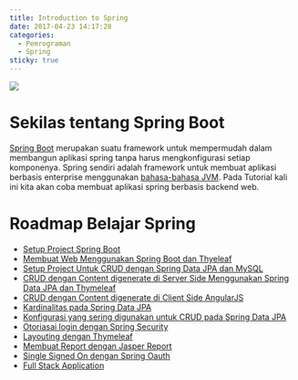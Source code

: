 ```yaml
---
title: Introduction to Spring
date: 2017-04-23 14:17:28
categories:
  - Pemrograman
  - Spring
sticky: true
---
```


![](/images/spring.png)
# Sekilas tentang Spring Boot

[Spring Boot](http://projects.spring.io/spring-boot/) merupakan suatu framework untuk mempermudah dalam membangun aplikasi spring tanpa harus mengkonfigurasi setiap komponenya. Spring sendiri adalah framework untuk membuat aplikasi berbasis enterprise menggunakan [bahasa-bahasa JVM](https://en.wikipedia.org/wiki/List_of_JVM_languages). Pada Tutorial kali ini kita akan coba membuat aplikasi spring berbasis backend web.

# Roadmap Belajar Spring
- [Setup Project Spring Boot](https://ciazhar.github.io/2017/04/23/pemrograman/spring/1-setup-project/)
- [Membuat Web Menggunakan Spring Boot dan Thyeleaf](https://ciazhar.github.io/2017/04/23/pemrograman/spring/2-membuat-web-sederhana-dengan-spring-boot-starter-web-dan-thymeleaf/)
- [Setup Project Untuk CRUD dengan Spring Data JPA dan MySQL](https://ciazhar.github.io/2017/04/23/pemrograman/spring/3.1-crud-dengan-spring-data-jpa/)
- [CRUD dengan Content digenerate di Server Side Menggunakan Spring Data JPA dan Thymeleaf](https://ciazhar.github.io/2017/04/23/pemrograman/spring/3.2-generate-content-dari-server-side-dengan-thymeleaf/)
- [CRUD dengan Content digenerate di Client Side AngularJS](https://ciazhar.github.io/2017/04/23/pemrograman/spring/3.3-generate-content-dari-client-side-dengan-AngularJS/)
- [Kardinalitas pada Spring Data JPA]()
- [Konfigurasi yang sering digunakan untuk CRUD pada Spring Data JPA]()
- [Otoriasai login dengan Spring Security](https://ciazhar.github.io/2017/04/23/pemrograman/spring/4-otorisasi-login-dengan-spring-security/)
- [Layouting dengan Thymeleaf](https://ciazhar.github.io/2017/04/23/pemrograman/spring/5-layout-dengan-thymeleaf/)
- [Membuat Report dengan Jasper Report](https://ciazhar.github.io/2017/04/23/pemrograman/spring/6-jasper-report/)
- [Single Signed On dengan Spring Oauth]()
- [Full Stack Application]()
